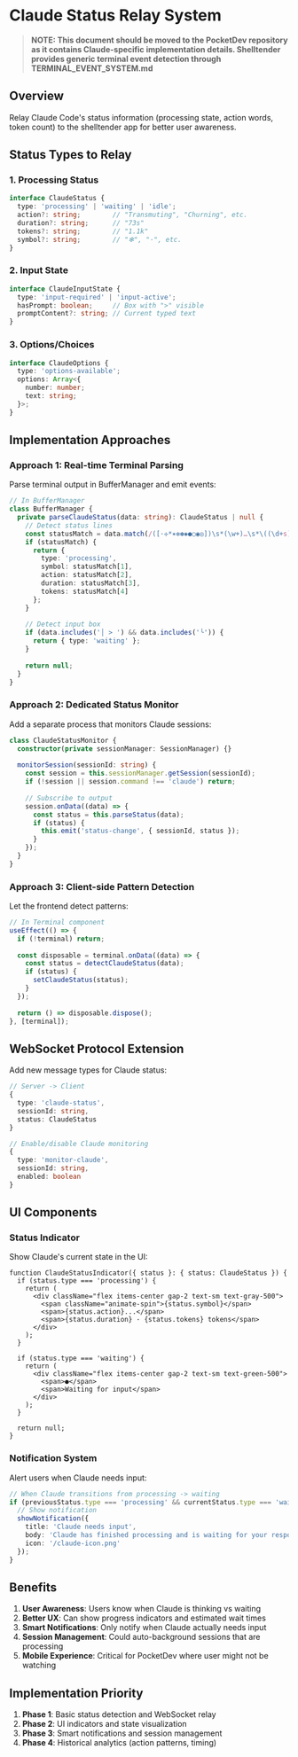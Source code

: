 # Claude Status Relay System

> **NOTE: This document should be moved to the PocketDev repository as it contains Claude-specific implementation details. Shelltender provides generic terminal event detection through TERMINAL_EVENT_SYSTEM.md**

## Overview
Relay Claude Code's status information (processing state, action words, token count) to the shelltender app for better user awareness.

## Status Types to Relay

### 1. Processing Status
```typescript
interface ClaudeStatus {
  type: 'processing' | 'waiting' | 'idle';
  action?: string;        // "Transmuting", "Churning", etc.
  duration?: string;      // "73s"
  tokens?: string;        // "1.1k"
  symbol?: string;        // "✻", "·", etc.
}
```

### 2. Input State
```typescript
interface ClaudeInputState {
  type: 'input-required' | 'input-active';
  hasPrompt: boolean;     // Box with ">" visible
  promptContent?: string; // Current typed text
}
```

### 3. Options/Choices
```typescript
interface ClaudeOptions {
  type: 'options-available';
  options: Array<{
    number: number;
    text: string;
  }>;
}
```

## Implementation Approaches

### Approach 1: Real-time Terminal Parsing
Parse terminal output in BufferManager and emit events:

```typescript
// In BufferManager
class BufferManager {
  private parseClaudeStatus(data: string): ClaudeStatus | null {
    // Detect status lines
    const statusMatch = data.match(/([·✢*✶✻✽✺●○◉◎])\s*(\w+)…\s*\((\d+s)\s*·.*?([\d.]+k?)\s*tokens/);
    if (statusMatch) {
      return {
        type: 'processing',
        symbol: statusMatch[1],
        action: statusMatch[2],
        duration: statusMatch[3],
        tokens: statusMatch[4]
      };
    }
    
    // Detect input box
    if (data.includes('│ > ') && data.includes('╰')) {
      return { type: 'waiting' };
    }
    
    return null;
  }
}
```

### Approach 2: Dedicated Status Monitor
Add a separate process that monitors Claude sessions:

```typescript
class ClaudeStatusMonitor {
  constructor(private sessionManager: SessionManager) {}
  
  monitorSession(sessionId: string) {
    const session = this.sessionManager.getSession(sessionId);
    if (!session || session.command !== 'claude') return;
    
    // Subscribe to output
    session.onData((data) => {
      const status = this.parseStatus(data);
      if (status) {
        this.emit('status-change', { sessionId, status });
      }
    });
  }
}
```

### Approach 3: Client-side Pattern Detection
Let the frontend detect patterns:

```typescript
// In Terminal component
useEffect(() => {
  if (!terminal) return;
  
  const disposable = terminal.onData((data) => {
    const status = detectClaudeStatus(data);
    if (status) {
      setClaudeStatus(status);
    }
  });
  
  return () => disposable.dispose();
}, [terminal]);
```

## WebSocket Protocol Extension

Add new message types for Claude status:

```typescript
// Server -> Client
{
  type: 'claude-status',
  sessionId: string,
  status: ClaudeStatus
}

// Enable/disable Claude monitoring
{
  type: 'monitor-claude',
  sessionId: string,
  enabled: boolean
}
```

## UI Components

### Status Indicator
Show Claude's current state in the UI:

```tsx
function ClaudeStatusIndicator({ status }: { status: ClaudeStatus }) {
  if (status.type === 'processing') {
    return (
      <div className="flex items-center gap-2 text-sm text-gray-500">
        <span className="animate-spin">{status.symbol}</span>
        <span>{status.action}...</span>
        <span>{status.duration} · {status.tokens} tokens</span>
      </div>
    );
  }
  
  if (status.type === 'waiting') {
    return (
      <div className="flex items-center gap-2 text-sm text-green-500">
        <span>●</span>
        <span>Waiting for input</span>
      </div>
    );
  }
  
  return null;
}
```

### Notification System
Alert users when Claude needs input:

```typescript
// When Claude transitions from processing -> waiting
if (previousStatus.type === 'processing' && currentStatus.type === 'waiting') {
  // Show notification
  showNotification({
    title: 'Claude needs input',
    body: 'Claude has finished processing and is waiting for your response',
    icon: '/claude-icon.png'
  });
}
```

## Benefits

1. **User Awareness**: Users know when Claude is thinking vs waiting
2. **Better UX**: Can show progress indicators and estimated wait times
3. **Smart Notifications**: Only notify when Claude actually needs input
4. **Session Management**: Could auto-background sessions that are processing
5. **Mobile Experience**: Critical for PocketDev where user might not be watching

## Implementation Priority

1. **Phase 1**: Basic status detection and WebSocket relay
2. **Phase 2**: UI indicators and state visualization
3. **Phase 3**: Smart notifications and session management
4. **Phase 4**: Historical analytics (action patterns, timing)